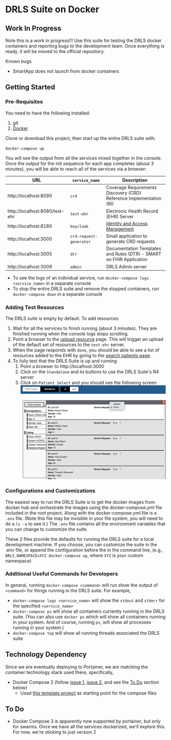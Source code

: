 DRLS Suite on Docker
====================

Work In Progress
----------------

Note this is a work in progress!!!  Use this suite for testing the DRLS docker containers and reporting bugs to the development team.  Once everything is ready, it will be moved to the official repository.

Known bugs

* SmartApp does not launch from docker containers


Getting Started
---------------

### Pre-Requisites

You need to have the following installed:

1. git
2. [Docker](http://docker.io)

Clone or download this project, then start up the entire DRLS suite with:

`docker-compose up`

You will see the output from all the services mixed together in the console. Once the output for the init sequence for each app completes (about 3 minutes), you will be able to reach all of the services via a browser:

| URL                   | `service_name` | Description |
|-----------------------|----------|-------------|
| http://localhost:8090 | `crd`      | Coverage Requirements Discovery (CRD) Reference Implementation (RI) |
| http://localhost:8080/test-ehr | `test-ehr` | Electronic Health Record (EHR) Server |
| http://localhost:8180 | `keycloak` | [Identity and Access Management](https://www.keycloak.org/about.html) |
| http://localhost:3000 | `crd-request-generator` | Small application to generate CRD requests |
| http://localhost:3005 | `dtr` | Documentation Templates and Rules (DTR) - SMART on FHIR Application |
| http://localhost:3009 | `admin` | DRLS Admin server |



* To see the logs of an individual service, run `docker-compose logs <service_name>` in a separate console
* To stop the entire DRLS suite and remove the stopped containers, run `docker-compose down` in a separate console

### Adding Test Resources

The DRLS suite is empty by default.  To add resources:

1. Wait for all the services to finish running (about 3 minutes).  They are finished running when the console logs stops scrolling.
2. Point a browser to the [upload resource](http://localhost:3009/init_ehr) page.  This will trigger an upload of the default set of resources to the `test-ehr` server.
3. When the page responds with `done`, you should be able to see a list of resources added to the EHR by going to the [search patients page](http://localhost:8080/test-ehr/search?serverId=home&pretty=true&resource=Patient).
4. To fully test that the DRLS Suite is up and running
   1. Point a browser to http://localhost:3000
   2. Click on the `Standalone` and `R4` buttons to use the DRLS Suite's R4 server
   3. Click on `Patient Select` and you should see the following screen ![CRD Request Generator Patient Select Screen](graphics/crd_request_generator_patient_select.png "CRD Request Generator Patient Select Screen")

### Configurations and Customizations

The easiest way to run the DRLS Suite is to get the docker images from docker hub and orchestrate the images using the docker-compose.yml file included in the root project. Along with the docker-compose.yml file is a `.env` file. (Note this file may be invisible in your file system, you will need to do a `ls -a` to see it.)  The `.env` file contains all the environment variables that you can change to customize the suite.

These 2 files provide the defaults for running the DRLS suite for a local development machine.  If you choose, you can customize the suite in the .env file, or append the configuration before the in the command line, (e.g., `DRLS_NAMESPACE=XYZ docker-compose up`, where `XYZ` is your custom namespace)

### Additional Useful Commands for Developers

In general, running `docker-compose <command>` will run show the output of `<command>` for things running in the DRLS suite.  For example,

* `docker-compose logs <service_name>` will show the `stdout` and `stderr` for the specified `<service_name>`
* `docker-compose ps` will show all containers currently running in the DRLS suite. (You can also use `docker ps` which will show all containers running in your system.  And of course, running `ps`, will show all processes running in your system.)
* `docker-compose top` will show all running threads associated the DRLS suite

Technology Dependency
---------------------

Since we are eventually deploying to Portainer, we are matching the container technology stack used there, specifically,

* Docker Compose 2 (follow [issue 1](https://github.com/portainer/portainer/issues/2986), [issue 2](https://github.com/portainer/portainer/issues/2054), and see the [To Do](#to-do) section below)
  * Used [this template project](https://github.com/portainer/portainer-compose) as starting point for the compose files

To Do
-----

* Docker Compose 3 is apparently now supported by portainer, but only for swarms.  Once we have all the services dockerized, we'll explore this.  For now, we're sticking to just version 2
